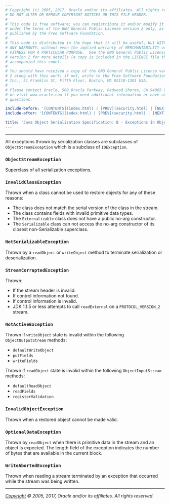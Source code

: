 ```yaml
---
# Copyright (c) 2005, 2017, Oracle and/or its affiliates. All rights reserved.
# DO NOT ALTER OR REMOVE COPYRIGHT NOTICES OR THIS FILE HEADER.
#
# This code is free software; you can redistribute it and/or modify it
# under the terms of the GNU General Public License version 2 only, as
# published by the Free Software Foundation.
#
# This code is distributed in the hope that it will be useful, but WITHOUT
# ANY WARRANTY; without even the implied warranty of MERCHANTABILITY or
# FITNESS FOR A PARTICULAR PURPOSE.  See the GNU General Public License
# version 2 for more details (a copy is included in the LICENSE file that
# accompanied this code).
#
# You should have received a copy of the GNU General Public License version
# 2 along with this work; if not, write to the Free Software Foundation,
# Inc., 51 Franklin St, Fifth Floor, Boston, MA 02110-1301 USA.
#
# Please contact Oracle, 500 Oracle Parkway, Redwood Shores, CA 94065 USA
# or visit www.oracle.com if you need additional information or have any
# questions.

include-before: '[CONTENTS](index.html) | [PREV](security.html) | [NEXT](examples.html)'
include-after: '[CONTENTS](index.html) | [PREV](security.html) | [NEXT](examples.html)'

title: 'Java Object Serialization Specification: B - Exceptions In Object Serialization'
---
```


-------------------------------------------------------------------------------

All exceptions thrown by serialization classes are subclasses of
`ObjectStreamException` which is a subclass of `IOException`.

### `ObjectStreamException`

Superclass of all serialization exceptions.

### `InvalidClassException`

Thrown when a class cannot be used to restore objects for any of these reasons:

-   The class does not match the serial version of the class in the stream.
-   The class contains fields with invalid primitive data types.
-   The `Externalizable` class does not have a public no-arg constructor.
-   The `Serializable` class can not access the no-arg constructor of its
    closest non-Serializable superclass.

### `NotSerializableException`

Thrown by a `readObject` or `writeObject` method to terminate serialization or
deserialization.

### `StreamCorruptedException`

Thrown:

-   If the stream header is invalid.
-   If control information not found.
-   If control information is invalid.
-   JDK 1.1.5 or less attempts to call `readExternal` on a `PROTOCOL_VERSION_2`
    stream.

### `NotActiveException`

Thrown if `writeObject` state is invalid within the following
`ObjectOutputStream` methods:

-   `defaultWriteObject`
-   `putFields`
-   `writeFields`

Thrown if `readObject` state is invalid within the following
`ObjectInputStream` methods:

-   `defaultReadObject`
-   `readFields`
-   `registerValidation`

### `InvalidObjectException`

Thrown when a restored object cannot be made valid.

### `OptionalDataException`

Thrown by `readObject` when there is primitive data in the stream and an object
is expected. The length field of the exception indicates the number of bytes
that are available in the current block.

### `WriteAbortedException`

Thrown when reading a stream terminated by an exception that occurred while the
stream was being written.

-------------------------------------------------------------------------------

*[Copyright](../../../legal/SMICopyright.html) &copy; 2005, 2017, Oracle
and/or its affiliates. All rights reserved.*
